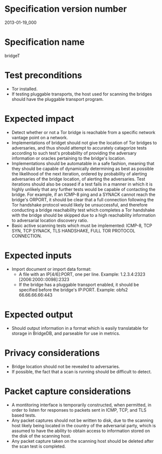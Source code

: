 # Specification version number

2013-01-19_000

# Specification name

bridgeT

# Test preconditions

  * Tor installed.
  * If testing pluggable transports, the host used for scanning the bridges
    should have the pluggable transport program.

# Expected impact

  * Detect whether or not a Tor bridge is reachable from a specific network
    vantage point on a network.
  * Implementations of bridget should not give the location of Tor bridges to
    adversaries, and thus should attempt to accurately catagorize tests
    according to such test's probability of providing the adversary
    information or oracles pertaining to the bridge's location.
  * Implementations should be automatable in a safe fashion, meaning that they
    should be capable of dynamically determining as best as possible the
    likelihood of the next iteration, ordered by probability of alerting
    adversaries of the bridge location, of alerting the adversaries. Test
    iterations should also be ceased if a test fails in a manner in which it
    is highly unlikely that any further tests would be capable of contacting
    the bridge. For example, if an ICMP-8 ping and a SYNACK cannot reach the
    bridge's ORPORT, it should be clear that a full connection following the
    Tor handshake protocol would likely be unsuccessful, and therefore
    conducting a bridge reachability test which completes a Tor handshake with
    the bridge should be skipped due to a high reachability information to
    adversarial location discovery ratio.
  * Basic active scanning tests which must be implemented: ICMP-8, TCP SYN,
    TCP SYNACK, TLS HANDSHAKE, FULL TOR PROTOCOL CONNECTION.

# Expected inputs

  * Import document or import data format:
    * A file with an IP[4/6]:PORT, one per line.
      Example:
            1.2.3.4:2323
            [2006:2000::0098]:2323
    * If the bridge has a pluggable transport enabled, it should be specified
      before the bridge's IP:PORT. Example:
            obfs2 66.66.66.66:443

# Expected output

  * Should output information in a format which is easily translatable for
    storage in BridgeDB, and parseable for use in metrics.

# Privacy considerations

  * Bridge location should not be revealed to adversaries.
  * If possible, the fact that a scan is running should be difficult to detect.

# Packet capture considerations

  * A montitoring interface is temporarily constructed, when permitted, in
    order to listen for responses to packets sent in ICMP, TCP, and TLS based
    tests.
  * Any packet captures should not be written to disk, due to the scanning
    host likely being located in the country of the adversarial party, which
    is assumed to have the ability to obtain access to information stored on
    the disk of the scanning host.
  * Any packet capture taken on the scanning host should be deleted after the
    scan test is completed.
